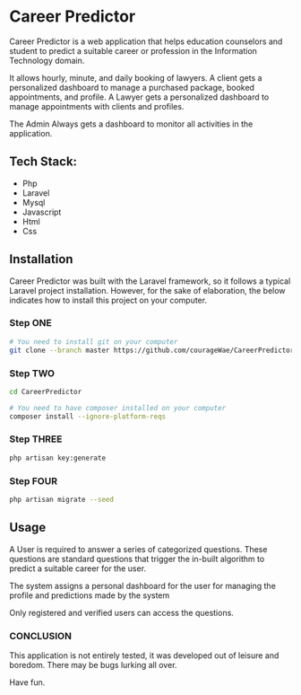# Career Predictor

Career Predictor is a web application that helps education counselors and student to predict a suitable career or profession in the Information Technology domain.

It allows hourly, minute, and daily booking of lawyers.
A client gets a personalized dashboard to manage a purchased package, booked appointments, and profile. 
A Lawyer gets a personalized dashboard to manage appointments with clients and profiles.

The Admin Always gets a dashboard to monitor all activities in the application.

## Tech Stack:

* Php
* Laravel
* Mysql
* Javascript
* Html
* Css

## Installation

Career Predictor was built with the Laravel framework, so it follows a typical Laravel project installation. However, for the sake of elaboration, the below indicates how to install this project on your computer.


### Step ONE

```bash
# You need to install git on your computer
git clone --branch master https://github.com/courageWae/CareerPredictor.git
```
### Step TWO

```bash
cd CareerPredictor

# You need to have composer installed on your computer
composer install --ignore-platform-reqs
```
### Step THREE

```bash
php artisan key:generate
```
### Step FOUR

```bash
php artisan migrate --seed
```

## Usage
A User is required to answer a series of categorized questions. These questions are standard questions that trigger the in-built algorithm to predict a suitable career for the user.

The system assigns a personal dashboard for the user for managing the profile and predictions made by the system

Only registered and verified users can access the questions.

### CONCLUSION
This application is not entirely tested, it was developed out of leisure and boredom. There may be bugs lurking all over.

Have fun.
